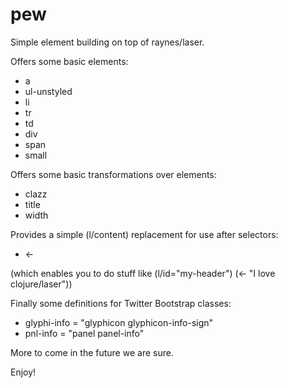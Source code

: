 # pew

Simple element building on top of raynes/laser.

Offers some basic elements:

* a
* ul-unstyled
* li
* tr
* td
* div
* span
* small


Offers some basic transformations over elements:

* clazz
* title
* width


Provides a simple (l/content) replacement for use after selectors:

* <- 

(which enables you to do stuff like (l/id="my-header") (<- "I love clojure/laser"))


Finally some definitions for Twitter Bootstrap classes:

* glyphi-info = "glyphicon glyphicon-info-sign"
* pnl-info = "panel panel-info"

More to come in the future we are sure.

Enjoy!
